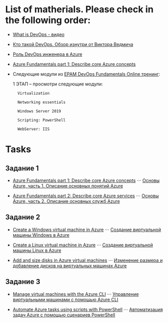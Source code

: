 # List of matherials. Please check in the following order:
- [What is DevOps - видео](https://videoportal.epam.com/video/iframe.html?video=va8zAVJ1)
- [Кто такой DevOps. Обзор изнутри от Виктора Ведмича](https://dev.by/news/DevOps-devpedia)
- [Роль DevOps инженера в Azure](https://videoportal.epam.com/video/67Kopm7V)
- [Azure Fundamentals part 1: Describe core Azure concepts](https://docs.microsoft.com/en-us/learn/paths/az-900-describe-cloud-concepts/)
- Следующие модули из [EPAM DevOps Fundamentals Online тренинг](https://training.by/#!/Training/2560?lang=ru):

    1 ЭТАП – просмотри следующие модули: 
        ​

        Virtualization​

        Networking essentials​

        Windows Server 2019​

        Scripting: PowerShell ​

        WebServer: IIS


# Tasks

## Задание 1
 
- [Azure Fundamentals part 1: Describe core Azure concepts](https://docs.microsoft.com/en-us/learn/paths/az-900-describe-cloud-concepts/)
⋅⋅⋅ [Основы Azure, часть 1. Описание основных понятий Azure](https://docs.microsoft.com/ru-ru/learn/paths/az-900-describe-cloud-concepts/)

- [Azure Fundamentals part 2: Describe core Azure services](https://docs.microsoft.com/en-us/learn/paths/az-900-describe-core-azure-services/)
⋅⋅⋅ [Основы Azure, часть 2. Описание основных служб Azure](https://docs.microsoft.com/ru-ru/learn/paths/az-900-describe-core-azure-services/)

## Задание 2

- [Create a Windows virtual machine in Azure](https://docs.microsoft.com/en-us/learn/modules/create-windows-virtual-machine-in-azure/)
⋅⋅⋅ [Создание виртуальной машины Windows в Azure](https://docs.microsoft.com/ru-ru/learn/modules/create-windows-virtual-machine-in-azure/)

- [Create a Linux virtual machine in Azure](https://docs.microsoft.com/en-us/learn/modules/create-linux-virtual-machine-in-azure/)
⋅⋅⋅ [Создание виртуальной машины Linux в Azure](https://docs.microsoft.com/ru-ru/learn/modules/create-linux-virtual-machine-in-azure/)

- [Add and size disks in Azure virtual machines](https://docs.microsoft.com/en-us/learn/modules/add-and-size-disks-in-azure-virtual-machines/)
⋅⋅⋅ [Изменение размера и добавление дисков на виртуальных машинах Azure](https://docs.microsoft.com/ru-ru/learn/modules/add-and-size-disks-in-azure-virtual-machines/)

## Задание 3

- [Manage virtual machines with the Azure CLI](https://docs.microsoft.com/en-us/learn/modules/manage-virtual-machines-with-azure-cli/)
⋅⋅⋅ [Управление виртуальными машинами с помощью Azure CLI](https://docs.microsoft.com/ru-ru/learn/modules/manage-virtual-machines-with-azure-cli/)

- [Automate Azure tasks using scripts with PowerShell](https://docs.microsoft.com/en-us/learn/modules/automate-azure-tasks-with-powershell/)
⋅⋅⋅ [Автоматизация задач Azure с помощью сценариев PowerShell](https://docs.microsoft.com/ru-ru/learn/modules/automate-azure-tasks-with-powershell/)
